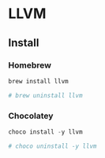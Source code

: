 # LLVM

## Install

### Homebrew

```sh
brew install llvm

# brew uninstall llvm
```

### Chocolatey

```ps1
choco install -y llvm

# choco uninstall -y llvm
```
